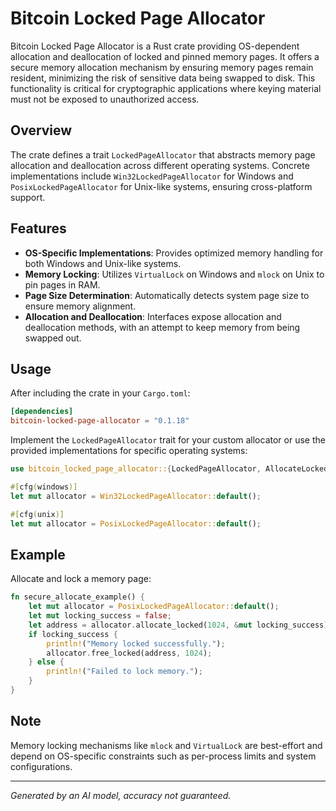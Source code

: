 # Bitcoin Locked Page Allocator

Bitcoin Locked Page Allocator is a Rust crate providing OS-dependent allocation and deallocation of locked and pinned memory pages. It offers a secure memory allocation mechanism by ensuring memory pages remain resident, minimizing the risk of sensitive data being swapped to disk. This functionality is critical for cryptographic applications where keying material must not be exposed to unauthorized access.

## Overview

The crate defines a trait `LockedPageAllocator` that abstracts memory page allocation and deallocation across different operating systems. Concrete implementations include `Win32LockedPageAllocator` for Windows and `PosixLockedPageAllocator` for Unix-like systems, ensuring cross-platform support.

## Features

- **OS-Specific Implementations**: Provides optimized memory handling for both Windows and Unix-like systems.
- **Memory Locking**: Utilizes `VirtualLock` on Windows and `mlock` on Unix to pin pages in RAM.
- **Page Size Determination**: Automatically detects system page size to ensure memory alignment.
- **Allocation and Deallocation**: Interfaces expose allocation and deallocation methods, with an attempt to keep memory from being swapped out.

## Usage

After including the crate in your `Cargo.toml`:

```toml
[dependencies]
bitcoin-locked-page-allocator = "0.1.18"
```

Implement the `LockedPageAllocator` trait for your custom allocator or use the provided implementations for specific operating systems:

```rust
use bitcoin_locked_page_allocator::{LockedPageAllocator, AllocateLocked, FreeLocked, GetLimit};

#[cfg(windows)]
let mut allocator = Win32LockedPageAllocator::default();

#[cfg(unix)]
let mut allocator = PosixLockedPageAllocator::default();
```

## Example

Allocate and lock a memory page:

```rust
fn secure_allocate_example() {
    let mut allocator = PosixLockedPageAllocator::default();
    let mut locking_success = false;
    let address = allocator.allocate_locked(1024, &mut locking_success);
    if locking_success {
        println!("Memory locked successfully.");
        allocator.free_locked(address, 1024);
    } else {
        println!("Failed to lock memory.");
    }
}
```

## Note

Memory locking mechanisms like `mlock` and `VirtualLock` are best-effort and depend on OS-specific constraints such as per-process limits and system configurations.

---

*Generated by an AI model, accuracy not guaranteed.*